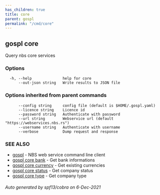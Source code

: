 ```yaml
---
has_children: true  
title: core  
parent: gospl  
permalink: "/cmd/core"
---
```


## gospl core

Query nbs core services

### Options

```
  -h, --help              help for core
      --out-json string   Write results to JSON file
```

### Options inherited from parent commands

```
      --config string     config file (default is $HOME/.gospl.yaml)
      --licence string    Licence id
      --password string   Authenticate with password
      --url string        Webservice url (default "https://webservices.nbs.rs")
      --username string   Authenticate with username
      --verbose           Dump request and response
```

### SEE ALSO

* [gospl](../gospl.md)     - NBS web service command line client
* [gospl core bank](bank/index.md)     - Get bank informations
* [gospl core currency](gospl_core_currency.md)     - Get existing currencies
* [gospl core status](gospl_core_status.md)	 - Get company status
* [gospl core type](gospl_core_type.md)	 - Get company type

###### Auto generated by spf13/cobra on 6-Dec-2021

